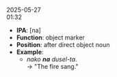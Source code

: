 2025-05-27  
01:32
 
- **IPA**: [na]  
- **Function**: object marker  
- **Position**: after direct object noun  
- **Example**:  
  - *nako **na** dusel-ta.*  
    → "The fire sang."